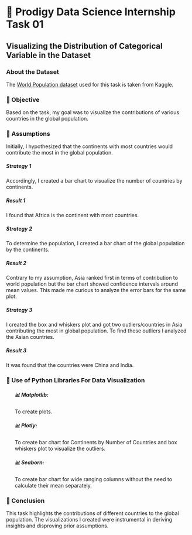 <h1>🚀 Prodigy Data Science Internship Task 01</h1> 
<h2>Visualizing the Distribution of Categorical Variable in the Dataset</h2>
<h3>About the Dataset</h3>
<p>The <a href = "https://www.kaggle.com/datasets/iamsouravbanerjee/world-population-dataset">World Population dataset</a> used for this task is taken from Kaggle.</p>
<h3>🔎 Objective</h3>
<p>Based on the task, my goal was to visualize the contributions of various countries in the global population.</p>
<h3>🔎 Assumptions</h3>
<p>Initially, I hypothesized that the continents with most countries would contribute the most in the global population.</p>
<h5>Strategy 1</h5>
<p>Accordingly, I created a bar chart to visualize the number of countries by continents.</p>
<h5>Result 1</h5>
<p>I found that Africa is the continent with most countries.</p>
<h5>Strategy 2</h5>
<p>To determine the population, I created a bar chart of the global population by the continents.</p>
<h5>Result 2</h5>
<p>Contrary to my assumption, Asia ranked first in terms of contribution to world population but the bar chart showed confidence intervals around mean values. This made me curious to analyze the error bars for the same plot. </p>
<h5>Strategy 3</h5>
<p>I created the box and whiskers plot and got two outliers/countries in Asia contributing the most in global population. To find these outliers I analyzed the Asian countries.</p>
<h5>Result 3</h5>
<p>It was found that the countries were China and India.</p>
<h3>🔎 Use of Python Libraries For Data Visualization</h3>
<ul>
 <li><h5>📊 Matplotlib: </h5><p>To create plots.</p></li>
 <li><h5>📊 Plotly: </h5><p>To create bar chart for Continents by Number of Countries and box whiskers plot to visualize the outliers.</p></li>
 <li><h5>📊 Seaborn: </h5><p>To create bar chart for wide ranging columns without the need to calculate their mean separately.</p></li>
</ul>
<h3>🔎 Conclusion</h3>
<p>This task highlights the contributions of different countries to the global population. The visualizations I created were instrumental in deriving insights and disproving prior assumptions.</p>
<style>
 ul{
      list-style-type: none;
  }
</style>




